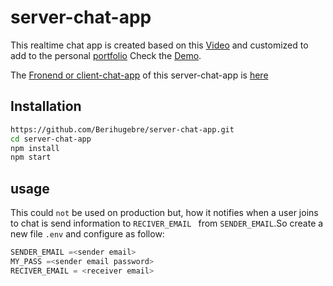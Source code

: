 # server-chat-app

This realtime chat app is created based on this [Video](https://youtu.be/ZwFA3YMfkoc) and customized to add to the personal [portfolio](https://berihu.netlify.app/#contact)
Check the [Demo](https://be-chat.netlify.app/).

The [Fronend or client-chat-app](https://github.com/Berihugebre/Client-chat-app) of this server-chat-app is [here](https://github.com/Berihugebre/Client-chat-app)

## Installation

```bash
https://github.com/Berihugebre/server-chat-app.git
cd server-chat-app
npm install
npm start
```
## usage

This could ``not`` be used on production but, how it notifies when a user joins to chat is send information to ```RECIVER_EMAIL ``` from ```SENDER_EMAIL```.So create a new file ```.env``` and configure as follow:

```js
SENDER_EMAIL =<sender email>
MY_PASS =<sender email password>
RECIVER_EMAIL = <receiver email>
